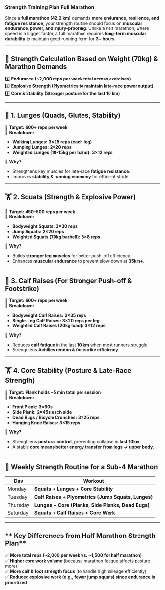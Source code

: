 ### **Strength Training Plan Full Marathon**  

Since a **full marathon (42.2 km)** demands **more endurance, resilience, and fatigue resistance**, your strength routine should focus on **muscular endurance, power, and injury-proofing**. 
Unlike a half marathon, where speed is a bigger factor, a full marathon requires **long-term muscular durability** to maintain good running form for **3+ hours**.  

---

## **🔢 Strength Calculation Based on Weight (70kg) & Marathon Demands**  
1️⃣ **Endurance (~2,000 reps per week total across exercises)**  
2️⃣ **Explosive Strength (Plyometrics to maintain late-race power output)**  
3️⃣ **Core & Stability (Stronger posture for the last 10 km)**  

---

## **🦵 1. Lunges (Quads, Glutes, Stability)**
🔹 **Target:** **600+ reps per week**  
🔹 **Breakdown:**
- **Walking Lunges:** **3×25 reps (each leg)**  
- **Jumping Lunges:** **2×20 reps**  
- **Weighted Lunges (10-15kg per hand):** **3×12 reps**  

📌 **Why?**  
- Strengthens key muscles for late-race **fatigue resistance**.  
- Improves **stability & running economy** for efficient stride.  

---

## **🏋️ 2. Squats (Strength & Explosive Power)**
🔹 **Target:** **450–500 reps per week**  
🔹 **Breakdown:**
- **Bodyweight Squats:** **3×30 reps**  
- **Jump Squats:** **2×20 reps**  
- **Weighted Squats (70kg barbell):** **3×8 reps**  

📌 **Why?**  
- Builds **stronger leg muscles** for better push-off efficiency.  
- Enhances **muscular endurance** to prevent slow-down at **35km+**.  

---

## **🦵 3. Calf Raises (For Stronger Push-off & Footstrike)**
🔹 **Target:** **600+ reps per week**  
🔹 **Breakdown:**
- **Bodyweight Calf Raises:** **3×35 reps**  
- **Single-Leg Calf Raises:** **3×20 reps per leg**  
- **Weighted Calf Raises (20kg load):** **3×12 reps**  

📌 **Why?**  
- Reduces **calf fatigue** in the last **10 km** when most runners struggle.  
- Strengthens **Achilles tendon & footstrike efficiency**.  

---

## **🏋️ 4. Core Stability (Posture & Late-Race Strength)**
🔹 **Target:** **Plank holds ~5 min total per session**  
🔹 **Breakdown:**
- **Front Plank:** **3×60s**  
- **Side Plank:** **2×45s each side**  
- **Dead Bugs / Bicycle Crunches:** **3×25 reps**  
- **Hanging Knee Raises:** **3×15 reps**  

📌 **Why?**  
- Strengthens **postural control**, preventing collapse in **last 10km**.  
- A stable **core means better energy transfer from legs → upper body**.  

---

## **📅 Weekly Strength Routine for a Sub-4 Marathon**
| **Day** | **Workout** |
|---------|------------|
| Monday  | **Squats + Lunges + Core Stability** |
| Tuesday | **Calf Raises + Plyometrics (Jump Squats, Lunges)** |
| Thursday | **Lunges + Core (Planks, Side Planks, Dead Bugs)** |
| Saturday | **Squats + Calf Raises + Core Work** |

---

## ** Key Differences from Half Marathon Strength Plan**
✅ **More total reps (~2,000 per week vs. ~1,500 for half marathon)**  
✅ **Higher core work volume** (because marathon fatigue affects posture more)  
✅ **More calf & foot strength focus** (to handle high mileage efficiently)  
✅ **Reduced explosive work (e.g., fewer jump squats) since endurance is prioritized**  
